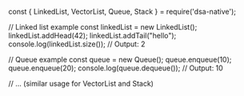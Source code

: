 const { LinkedList, VectorList, Queue, Stack } = require('dsa-native');

// Linked list example
const linkedList = new LinkedList();
linkedList.addHead(42);
linkedList.addTail("hello");
console.log(linkedList.size()); // Output: 2

// Queue example
const queue = new Queue();
queue.enqueue(10);
queue.enqueue(20);
console.log(queue.dequeue()); // Output: 10

// ... (similar usage for VectorList and Stack)
